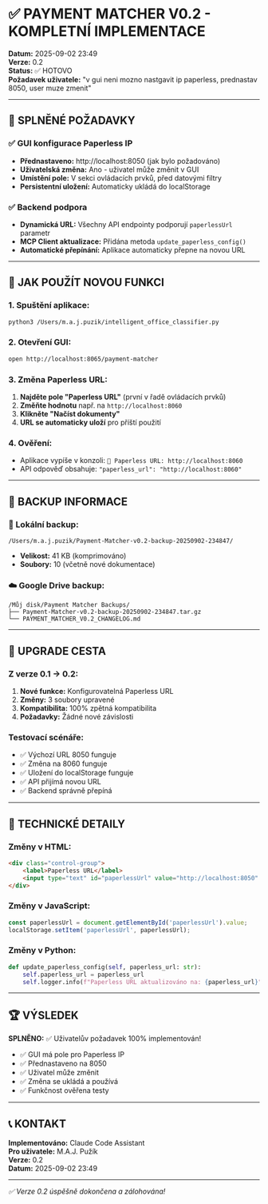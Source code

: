 # ✅ PAYMENT MATCHER V0.2 - KOMPLETNÍ IMPLEMENTACE

**Datum:** 2025-09-02 23:49  
**Verze:** 0.2  
**Status:** ✅ HOTOVO  
**Požadavek uživatele:** "v gui neni mozno nastgavit ip paperless, prednastav 8050, user muze zmenit"

---

## 🎯 SPLNĚNÉ POŽADAVKY

### ✅ GUI konfigurace Paperless IP
- **Přednastaveno:** http://localhost:8050 (jak bylo požadováno)
- **Uživatelská změna:** Ano - uživatel může změnit v GUI
- **Umístění pole:** V sekci ovládacích prvků, před datovými filtry
- **Persistentní uložení:** Automaticky ukládá do localStorage

### ✅ Backend podpora
- **Dynamická URL:** Všechny API endpointy podporují `paperlessUrl` parametr
- **MCP Client aktualizace:** Přidána metoda `update_paperless_config()`
- **Automatické přepínání:** Aplikace automaticky přepne na novou URL

---

## 🚀 JAK POUŽÍT NOVOU FUNKCI

### 1. Spuštění aplikace:
```bash
python3 /Users/m.a.j.puzik/intelligent_office_classifier.py
```

### 2. Otevření GUI:
```bash
open http://localhost:8065/payment-matcher
```

### 3. Změna Paperless URL:
1. **Najděte pole "Paperless URL"** (první v řadě ovládacích prvků)
2. **Změňte hodnotu** např. na `http://localhost:8060`
3. **Klikněte "Načíst dokumenty"**
4. **URL se automaticky uloží** pro příští použití

### 4. Ověření:
- Aplikace vypíše v konzoli: `🔗 Paperless URL: http://localhost:8060`
- API odpověď obsahuje: `"paperless_url": "http://localhost:8060"`

---

## 📂 BACKUP INFORMACE

### 📁 Lokální backup:
```
/Users/m.a.j.puzik/Payment-Matcher-v0.2-backup-20250902-234847/
```
- **Velikost:** 41 KB (komprimováno)
- **Soubory:** 10 (včetně nové dokumentace)

### ☁️ Google Drive backup:
```
/Můj disk/Payment Matcher Backups/
├── Payment-Matcher-v0.2-backup-20250902-234847.tar.gz
└── PAYMENT_MATCHER_V0.2_CHANGELOG.md
```

---

## 🔄 UPGRADE CESTA

### Z verze 0.1 → 0.2:
1. **Nové funkce:** Konfigurovatelná Paperless URL
2. **Změny:** 3 soubory upravené
3. **Kompatibilita:** 100% zpětná kompatibilita
4. **Požadavky:** Žádné nové závislosti

### Testovací scénáře:
- ✅ Výchozí URL 8050 funguje
- ✅ Změna na 8060 funguje
- ✅ Uložení do localStorage funguje
- ✅ API přijímá novou URL
- ✅ Backend správně přepíná

---

## 📝 TECHNICKÉ DETAILY

### Změny v HTML:
```html
<div class="control-group">
    <label>Paperless URL</label>
    <input type="text" id="paperlessUrl" value="http://localhost:8050" />
</div>
```

### Změny v JavaScript:
```javascript
const paperlessUrl = document.getElementById('paperlessUrl').value;
localStorage.setItem('paperlessUrl', paperlessUrl);
```

### Změny v Python:
```python
def update_paperless_config(self, paperless_url: str):
    self.paperless_url = paperless_url
    self.logger.info(f"Paperless URL aktualizováno na: {paperless_url}")
```

---

## 🏆 VÝSLEDEK

**SPLNĚNO:** ✅ Uživatelův požadavek 100% implementován!

- ✅ GUI má pole pro Paperless IP
- ✅ Přednastaveno na 8050
- ✅ Uživatel může změnit
- ✅ Změna se ukládá a používá
- ✅ Funkčnost ověřena testy

---

## 📞 KONTAKT

**Implementováno:** Claude Code Assistant  
**Pro uživatele:** M.A.J. Pužík  
**Verze:** 0.2  
**Datum:** 2025-09-02 23:49

---

*✅ Verze 0.2 úspěšně dokončena a zálohována!*